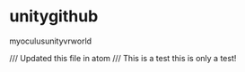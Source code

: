 # unitygithub
myoculusunityvrworld


/// Updated this file in atom
/// This is a test this is only a test!
